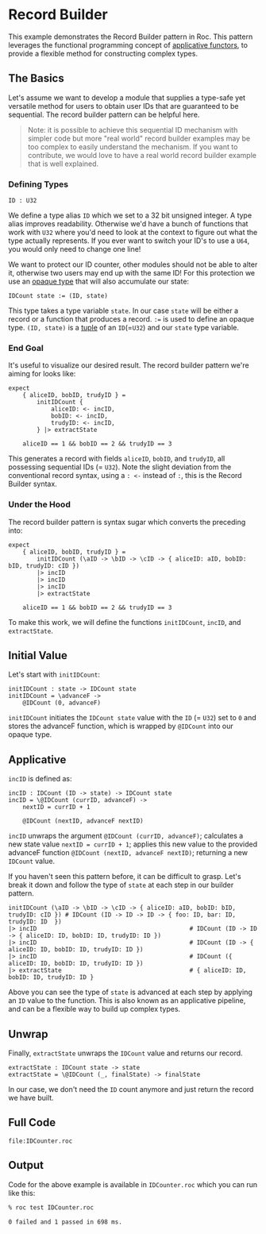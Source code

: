 
# Record Builder 

This example demonstrates the Record Builder pattern in Roc. This pattern leverages the functional programming concept of [applicative functors](https://lucamug.medium.com/functors-applicatives-and-monads-in-pictures-784c2b5786f7), to provide a flexible method for constructing complex types.

## The Basics

Let's assume we want to develop a module that supplies a type-safe yet versatile method for users to obtain user IDs that are guaranteed to be sequential. The record builder pattern can be helpful here.

> Note: it is possible to achieve this sequential ID mechanism with simpler code but more "real world" record builder examples may be too complex to easily understand the mechanism. If you want to contribute, we would love to have a real world record builder example that is well explained.

### Defining Types

```roc
ID : U32
```
We define a type alias `ID` which we set to a 32 bit unsigned integer.
A type alias improves readability. Otherwise we'd have a bunch of functions that work with `U32`
where you'd need to look at the context to figure out what the type actually represents.
If you ever want to switch your ID's to use a `U64`, you would only need to change one line!

We want to protect our ID counter, other modules should not be able to alter it, otherwise two users may end up with the same ID! 
For this protection we use an [opaque type](https://www.roc-lang.org/tutorial#opaque-types) that will also accumulate our state:
```roc
IDCount state := (ID, state)
```
This type takes a type variable `state`. In our case `state` will be either a record or a function that produces a record.
`:=` is used to define an opaque type.
`(ID, state)` is a [tuple](https://www.roc-lang.org/examples/Tuples/README.html) of an `ID`(=`U32`) and our `state` type variable. 

### End Goal

It's useful to visualize our desired result. The record builder pattern we're aiming for looks like:

```roc
expect
    { aliceID, bobID, trudyID } = 
        initIDCount {
            aliceID: <- incID,
            bobID: <- incID,
            trudyID: <- incID,
        } |> extractState

    aliceID == 1 && bobID == 2 && trudyID == 3
```

This generates a record with fields `aliceID`, `bobID`, and `trudyID`, all possessing sequential IDs (= `U32`). Note the slight deviation from the conventional record syntax, using a `: <-` instead of `:`, this is the Record Builder syntax.

### Under the Hood

The record builder pattern is syntax sugar which converts the preceding into:

```roc
expect
    { aliceID, bobID, trudyID } =
        initIDCount (\aID -> \bID -> \cID -> { aliceID: aID, bobID: bID, trudyID: cID })
        |> incID
        |> incID
        |> incID
        |> extractState

    aliceID == 1 && bobID == 2 && trudyID == 3
```
To make this work, we will define the functions `initIDCount`, `incID`, and `extractState`.

## Initial Value

Let's start with `initIDCount`:

```roc
initIDCount : state -> IDCount state
initIDCount = \advanceF ->
    @IDCount (0, advanceF)
```
`initIDCount` initiates the `IDCount state` value with the `ID` (= `U32`) set to `0` and stores the advanceF function, which is wrapped by `@IDCount` into our opaque type.

## Applicative

`incID` is defined as:

```roc
incID : IDCount (ID -> state) -> IDCount state
incID = \@IDCount (currID, advanceF) ->
    nextID = currID + 1

    @IDCount (nextID, advanceF nextID)
```

`incID` unwraps the argument `@IDCount (currID, advanceF)`; calculates a new state value `nextID = currID + 1`; applies this new value to the provided advanceF function `@IDCount (nextID, advanceF nextID)`; returning a new `IDCount` value.

If you haven't seen this pattern before, it can be difficult to grasp. Let's break it down and follow the type of `state` at each step in our builder pattern.

```roc
initIDCount (\aID -> \bID -> \cID -> { aliceID: aID, bobID: bID, trudyID: cID }) # IDCount (ID -> ID -> ID -> { foo: ID, bar: ID, trudyID: ID  })
|> incID                                           # IDCount (ID -> ID -> { aliceID: ID, bobID: ID, trudyID: ID })
|> incID                                           # IDCount (ID -> { aliceID: ID, bobID: ID, trudyID: ID })
|> incID                                           # IDCount ({ aliceID: ID, bobID: ID, trudyID: ID })
|> extractState                                    # { aliceID: ID, bobID: ID, trudyID: ID }
```

Above you can see the type of `state` is advanced at each step by applying an `ID` value to the function. This is also known as an applicative pipeline, and can be a flexible way to build up complex types.

## Unwrap

Finally, `extractState` unwraps the `IDCount` value and returns our record. 

```roc
extractState : IDCount state -> state
extractState = \@IDCount (_, finalState) -> finalState
```

In our case, we don't need the `ID` count anymore and just return the record we have built.

## Full Code

```roc
file:IDCounter.roc
```

## Output

Code for the above example is available in `IDCounter.roc` which you can run like this:

```sh
% roc test IDCounter.roc

0 failed and 1 passed in 698 ms.
```
